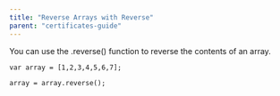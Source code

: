 ```yaml
---
title: "Reverse Arrays with Reverse"
parent: "certificates-guide"
---
```


You can use the .reverse() function to reverse the contents of an array.

    var array = [1,2,3,4,5,6,7];

    array = array.reverse();
